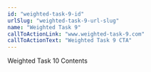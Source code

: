 ```yaml
---
id: "weighted-task-9-id"
urlSlug: "weighted-task-9-url-slug"
name: "Weighted Task 9"
callToActionLink: "www.weighted-task-9.com"
callToActionText: "Weighted Task 9 CTA"
---
```


Weighted Task 10 Contents
